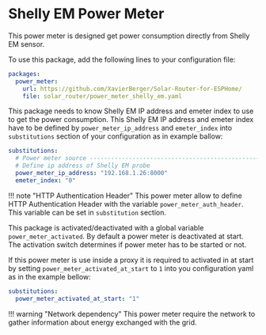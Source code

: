 # Shelly EM Power Meter

This power meter is designed get power consumption directly from Shelly EM sensor.

To use this package, add the following lines to your configuration file:

```yaml linenums="1"
packages:
  power_meter:
    url: https://github.com/XavierBerger/Solar-Router-for-ESPHome/
    file: solar_router/power_meter_shelly_em.yaml
```

This package needs to know Shelly EM IP address and emeter index to use to get the power consumption. This Shelly EM IP address and emeter index have to be defined by `power_meter_ip_address` and `emeter_index` into `substitutions` section of your configuration as in example ballow:

```yaml linenums="1"
substitutions:
  # Power meter source -----------------------------------------------------------
  # Define ip address of Shelly EM probe
  power_meter_ip_address: "192.168.1.26:8000"
  emeter_index: "0"
```

!!! note "HTTP Authentication Header"
    This power meter allow to define HTTP Authentication Header with the variable `power_meter_auth_header`.
    This variable can be set in `substitution` section.

This package is activated/deactivated with a global variable `power_meter_activated`. By default a power meter is deactivated at start. The activation switch determines if power meter has to be started or not. 

If this power meter is use inside a proxy it is required to activated in at start by setting `power_meter_activated_at_start` to `1` into you configuration yaml as in the example bellow:

```yaml linenums="1"
substitutions:
  power_meter_activated_at_start: "1"
```

!!! warning "Network dependency"
    This power meter require the network to gather information about energy exchanged with the grid.
